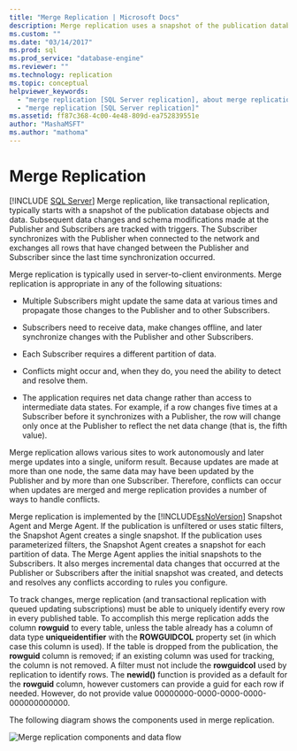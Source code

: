 ```yaml
---
title: "Merge Replication | Microsoft Docs"
description: Merge replication uses a snapshot of the publication database objects and data, and then tracks modifications at the Publisher and Subscribers with triggers.
ms.custom: ""
ms.date: "03/14/2017"
ms.prod: sql
ms.prod_service: "database-engine"
ms.reviewer: ""
ms.technology: replication
ms.topic: conceptual
helpviewer_keywords: 
  - "merge replication [SQL Server replication], about merge replication"
  - "merge replication [SQL Server replication]"
ms.assetid: ff87c368-4c00-4e48-809d-ea752839551e
author: "MashaMSFT"
ms.author: "mathoma"
---
```

# Merge Replication
[!INCLUDE [SQL Server](../../../includes/applies-to-version/sqlserver.md)]
  Merge replication, like transactional replication, typically starts with a snapshot of the publication database objects and data. Subsequent data changes and schema modifications made at the Publisher and Subscribers are tracked with triggers. The Subscriber synchronizes with the Publisher when connected to the network and exchanges all rows that have changed between the Publisher and Subscriber since the last time synchronization occurred.  
  
 Merge replication is typically used in server-to-client environments. Merge replication is appropriate in any of the following situations:  
  
-   Multiple Subscribers might update the same data at various times and propagate those changes to the Publisher and to other Subscribers.  
  
-   Subscribers need to receive data, make changes offline, and later synchronize changes with the Publisher and other Subscribers.  
  
-   Each Subscriber requires a different partition of data.  
  
-   Conflicts might occur and, when they do, you need the ability to detect and resolve them.  
  
-   The application requires net data change rather than access to intermediate data states. For example, if a row changes five times at a Subscriber before it synchronizes with a Publisher, the row will change only once at the Publisher to reflect the net data change (that is, the fifth value).  
  
 Merge replication allows various sites to work autonomously and later merge updates into a single, uniform result. Because updates are made at more than one node, the same data may have been updated by the Publisher and by more than one Subscriber. Therefore, conflicts can occur when updates are merged and merge replication provides a number of ways to handle conflicts.  
  
 Merge replication is implemented by the [!INCLUDE[ssNoVersion](../../../includes/ssnoversion-md.md)] Snapshot Agent and Merge Agent. If the publication is unfiltered or uses static filters, the Snapshot Agent creates a single snapshot. If the publication uses parameterized filters, the Snapshot Agent creates a snapshot for each partition of data. The Merge Agent applies the initial snapshots to the Subscribers. It also merges incremental data changes that occurred at the Publisher or Subscribers after the initial snapshot was created, and detects and resolves any conflicts according to rules you configure.  
  
 To track changes, merge replication (and transactional replication with queued updating subscriptions) must be able to uniquely identify every row in every published table. To accomplish this merge replication adds the column **rowguid** to every table, unless the table already has a column of data type **uniqueidentifier** with the **ROWGUIDCOL** property set (in which case this column is used). If the table is dropped from the publication, the **rowguid** column is removed; if an existing column was used for tracking, the column is not removed. A filter must not include the **rowguidcol** used by replication to identify rows. The **newid()** function is provided as a default for the **rowguid** column, however customers can provide a guid for each row if needed. However, do not provide value 00000000-0000-0000-0000-000000000000.  
  
 The following diagram shows the components used in merge replication.  
  
 ![Merge replication components and data flow](../../../relational-databases/replication/merge/media/merge.gif "Merge replication components and data flow")  
  
  
